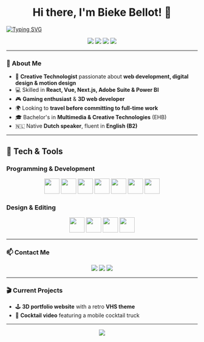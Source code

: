 <h1 align="center">Hi there, I'm Bieke Bellot! 👋</h1>

[![Typing SVG](https://readme-typing-svg.herokuapp.com?font=Fira+Code&pause=1000&color=656BF7&random=false&width=435&lines=Creative+Technologist;Full-Stack+Developer;3D+Web+Developer;Digital+Designer;Tech+Enthusiast)](https://git.io/typing-svg)

<p align="center">
  <img src="https://img.shields.io/badge/Frontend-React-blue?style=flat&logo=react" />
  <img src="https://img.shields.io/badge/Frontend-Vue-green?style=flat&logo=vue.js" />
  <img src="https://img.shields.io/badge/Frontend-Next.js-black?style=flat&logo=next.js" />
  <img src="https://img.shields.io/badge/Backend-Node.js-success?style=flat&logo=node.js" />
</p>

---

### 🚀 About Me  
- 🎨 **Creative Technologist** passionate about **web development, digital design & motion design**  
- 💻 Skilled in **React, Vue, Next.js, Adobe Suite & Power BI**  
- 🎮 **Gaming enthusiast** & **3D web developer**  
- 🌍 Looking to **travel before committing to full-time work**  
- 🎓 Bachelor's in **Multimedia & Creative Technologies** (EHB)  
- 🇳🇱 Native **Dutch speaker**, fluent in **English (B2)**  

---

## 🔧 Tech & Tools  

### **Programming & Development**  
<p align="center">
  <a href="https://developer.mozilla.org/en-US/docs/Web/JavaScript"><img src="https://upload.wikimedia.org/wikipedia/commons/9/99/Unofficial_JavaScript_logo_2.svg" height="40"></a>
  <a href="https://www.typescriptlang.org/"><img src="https://upload.wikimedia.org/wikipedia/commons/4/4c/Typescript_logo_2020.svg" height="40"></a>
  <a href="https://reactjs.org/"><img src="https://upload.wikimedia.org/wikipedia/a/a7/React-icon.svg" height="40"></a>
  <a href="https://vuejs.org/"><img src="https://upload.wikimedia.org/wikipedia/commons/9/95/Vue.js_Logo_2.svg" height="40"></a>
  <a href="https://nextjs.org/"><img src="https://upload.wikimedia.org/wikipedia/commons/8/8e/Nextjs-logo.svg" height="40"></a>
  <a href="https://nodejs.org/"><img src="https://upload.wikimedia.org/wikipedia/commons/d/d9/Node.js_logo.svg" height="40"></a>
  <a href="https://www.python.org/"><img src="https://upload.wikimedia.org/wikipedia/commons/c/c3/Python-logo-notext.svg" height="40"></a>
</p>

### **Design & Editing**  
<p align="center">
  <a href="https://www.adobe.com/products/photoshop.html"><img src="https://upload.wikimedia.org/wikipedia/commons/a/af/Adobe_Photoshop_CC_icon.svg" height="40"></a>
  <a href="https://www.adobe.com/products/premiere.html"><img src="https://upload.wikimedia.org/wikipedia/commons/4/40/Adobe_Premiere_Pro_CC_icon.svg" height="40"></a>
  <a href="https://www.blender.org/"><img src="https://upload.wikimedia.org/wikipedia/commons/0/0c/Blender_logo_no_text.svg" height="40"></a>
  <a href="https://www.maxon.net/en/"><img src="https://upload.wikimedia.org/wikipedia/en/d/d8/C4D_Logo.png" height="40"></a>
</p>

---

### 📫 Contact Me  
<p align="center">
  <a href="jouw-portfolio-url"><img src="https://img.shields.io/badge/Portfolio-Visit-lightgrey?style=flat&logo=google-chrome"></a>  
  <a href="jouw-linkedin-url"><img src="https://img.shields.io/badge/LinkedIn-Connect-blue?style=flat&logo=linkedin"></a>  
  <a href="mailto:jouw-email"><img src="https://img.shields.io/badge/Email-Contact-red?style=flat&logo=gmail"></a>  
</p>

---

### 🎬 Current Projects  
- 🕹️ **3D portfolio website** with a retro **VHS theme**  
- 🍹 **Cocktail video** featuring a mobile cocktail truck  

---

<p align="center">
  <img src="https://github-readme-stats.vercel.app/api?username=jouw-github-username&show_icons=true&theme=radical" />
</p>

